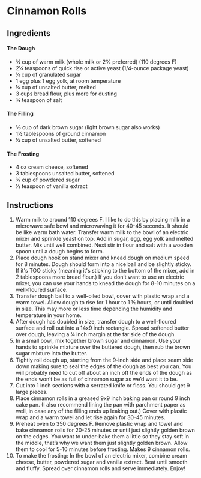 # Cinnamon Rolls

## Ingredients

#### The Dough

- &frac34; cup of warm milk (whole milk or 2% preferred) (110 degrees F)
- 2&frac14; teaspoons of quick rise or active yeast (1/4-ounce package yeast)
- &frac14; cup of granulated sugar
- 1 egg plus 1 egg yolk, at room temperature
- &frac14; cup of unsalted butter, melted
- 3 cups bread flour, plus more for dusting
- &frac34; teaspoon of salt

#### The Filling

- &#8532; cup of dark brown sugar (light brown sugar also works)
- 1&frac12; tablespoons of ground cinnamon
- &frac14; cup of unsalted butter, softened

#### The Frosting

- 4 oz cream cheese, softened
- 3 tablespoons unsalted butter, softened
- &frac34; cup of powdered sugar
- &frac12; teaspoon of vanilla extract

## Instructions

1. Warm milk to around 110 degrees F. I like to do this by placing milk in a microwave safe bowl and microwaving it for 40-45 seconds. It should be like warm bath water. Transfer warm milk to the bowl of an electric mixer and sprinkle yeast on top. Add in sugar, egg, egg yolk and melted butter. Mix until well combined. Next stir in flour and salt with a wooden spoon until a dough begins to form.
2. Place dough hook on stand mixer and knead dough on medium speed for 8 minutes. Dough should form into a nice ball and be slightly sticky. If it's TOO sticky (meaning it's sticking to the bottom of the mixer, add in 2 tablespoons more bread flour.) If you don’t want to use an electric mixer, you can use your hands to knead the dough for 8-10 minutes on a well-floured surface.
3. Transfer dough ball to a well-oiled bowl, cover with plastic wrap and a warm towel. Allow dough to rise for 1 hour to 1 ½ hours, or until doubled in size. This may more or less time depending the humidity and temperature in your home.
4. After dough has doubled in size, transfer dough to a well-floured surface and roll out into a 14x9 inch rectangle. Spread softened butter over dough, leaving a ¼ inch margin at the far side of the dough.
5. In a small bowl, mix together brown sugar and cinnamon. Use your hands to sprinkle mixture over the buttered dough, then rub the brown sugar mixture into the butter.
6. Tightly roll dough up, starting from the 9-inch side and place seam side down making sure to seal the edges of the dough as best you can. You will probably need to cut off about an inch off the ends of the dough as the ends won’t be as full of cinnamon sugar as we’d want it to be.
7. Cut into 1 inch sections with a serrated knife or floss. You should get 9 large pieces.
8. Place cinnamon rolls in a greased 9x9 inch baking pan or round 9 inch cake pan. (I also recommend lining the pan with parchment paper as well, in case any of the filling ends up leaking out.) Cover with plastic wrap and a warm towel and let rise again for 30-45 minutes.
9. Preheat oven to 350 degrees F. Remove plastic wrap and towel and bake cinnamon rolls for 20-25 minutes or until just slightly golden brown on the edges. You want to under-bake them a little so they stay soft in the middle, that’s why we want them just slightly golden brown. Allow them to cool for 5-10 minutes before frosting. Makes 9 cinnamon rolls.
10. To make the frosting: In the bowl of an electric mixer, combine cream cheese, butter, powdered sugar and vanilla extract. Beat until smooth and fluffy. Spread over cinnamon rolls and serve immediately. Enjoy!

